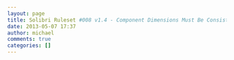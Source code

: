 ```yaml
---
layout: page
title: Solibri Ruleset #008 v1.4 - Component Dimensions Must Be Consistent
date: 2013-05-07 17:37
author: michael
comments: true
categories: []
---
```


